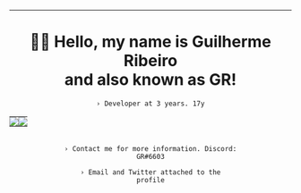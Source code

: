 <div align="center">

------------------------------------------------------------------

  # 👋🏻 Hello, my name is Guilherme Ribeiro<br>and also known as <b>GR</b>!
  <code align=center>› Developer at 3 years. 17y</code>
    <table><tr><td style="padding: 0; width=50%">
      <img src="https://github-readme-stats.vercel.app/api/?username=onlygr&show_icons=true&title_color=1c6cbf&text_color=246af9&bg_color=00000000&hide_border=true&icon_color=1c6cbf&hide_title=true&count_private=true" /></td>
      <td style="padding: 0; width=50%"><img src="https://github-readme-stats.vercel.app/api/top-langs/?username=onlygr&show_icons=true&title_color=1c6cbf&text_color=246af9&bg_color=00000000&hide_border=true&icon_color=00000000&count_private=true" /></td></tr></table>  
  <code align=center>› Contact me for more information. Discord: GR#6603</code>
  
  <code align=center>› Email and Twitter attached to the profile</code>

</div>
